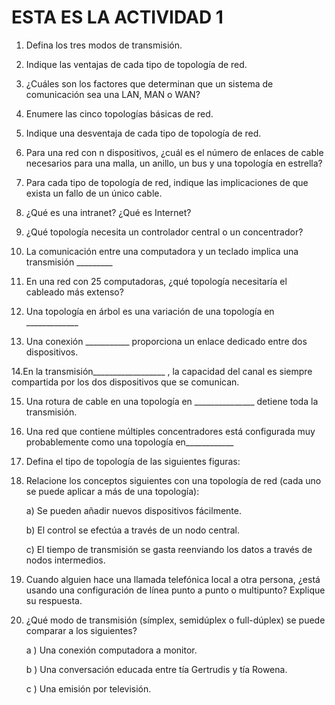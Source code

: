 # ESTA ES LA ACTIVIDAD 1

1. Defina los tres modos de transmisión.

2. Indique las ventajas de cada tipo de topología de red.

3. ¿Cuáles son los factores que determinan que un sistema de comunicación sea una LAN, MAN o WAN?

4. Enumere las cinco topologías básicas de red.

5. Indique una desventaja de cada tipo de topología de red.

6. Para una red con n dispositivos, ¿cuál es el número de enlaces de cable necesarios para una malla, un anillo, un bus y una topología en estrella?

7. Para cada tipo de topología de red, indique las implicaciones de que exista un fallo de un único cable.

8. ¿Qué es una intranet? ¿Qué es Internet?

9. ¿Qué topología necesita un controlador central o un concentrador?

10. La comunicación entre una computadora y un teclado implica una transmisión _________

11. En una red con 25 computadoras, ¿qué topología necesitaría el cableado más extenso?

12. Una topología en árbol es una variación de una topología en _____________

13. Una conexión ___________   proporciona un enlace dedicado entre dos dispositivos.

14.En la transmisión__________________   , la capacidad del canal es siempre compartida por los dos dispositivos que se comunican.

15. Una rotura de cable en una topología en _______________   detiene toda la transmisión.

16. Una red que contiene múltiples concentradores está configurada muy probablemente como una topología en____________

17. Defina el tipo de topología de las siguientes figuras:




18. Relacione los conceptos siguientes con una topología de red (cada uno se puede aplicar a más de una topología):

       a) Se pueden añadir nuevos dispositivos fácilmente.

       b) El control se efectúa a través de un nodo central.

       c) El tiempo de transmisión se gasta reenviando los datos a través de nodos intermedios.

19. Cuando alguien hace una llamada telefónica local a otra persona, ¿está usando una configuración de línea punto a punto o multipunto? Explique su respuesta.

20. ¿Qué modo de transmisión (símplex, semidúplex o full-dúplex) se puede comparar a los siguientes?

     a ) Una conexión computadora a monitor.

     b ) Una conversación educada entre tía Gertrudis y tía Rowena. 

     c ) Una emisión por televisión.


